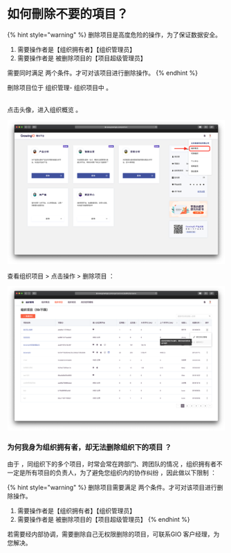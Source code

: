 # 如何刪除不要的項目？

{% hint style="warning" %}
删除项目是高度危险的操作，为了保证数据安全。  
  
1.  需要操作者是【组织拥有者】【组织管理员】   
2. 需要操作者是  被删除项目的【项目超级管理员】

   
需要同时满足 两个条件。才可对该项目进行删除操作。
{% endhint %}



刪除项目位于 组织管理- 组织项目中 。

‌  
点击头像，进入组织概览 。

![](../.gitbook/assets/ying-mu-jie-tu-20200617-xia-wu-7.30.08.png)

查看组织项目 &gt;  点击操作 &gt;  删除项目 ：

![](../.gitbook/assets/ying-mu-jie-tu-20200617-xia-wu-7.33.00.png)



### 为何我身为组织拥有者，却无法删除组织下的项目 ？

由于 ，同组织下的多个项目，时常会常在跨部门、跨团队的情况 ，组织拥有者不一定是所有项目的负责人，为了避免您组织内的协作纠纷 ，因此做以下限制 ：

{% hint style="warning" %}
删除项目需要满足 两个条件。才可对该项目进行删除操作。

1.  需要操作者是【组织拥有者】【组织管理员】   
2. 需要操作者是  被删除项目的【项目超级管理员】
{% endhint %}

若需要经内部协调，需要删除自己无权限删除的项目，可联系GIO 客户经理，为您解决。



